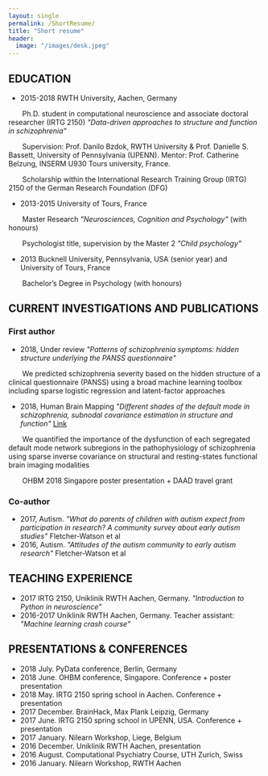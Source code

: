 ```yaml
---
layout: single
permalink: /ShortResume/
title: "Short resume"
header:
  image: "/images/desk.jpeg"
---
```


## EDUCATION
* 2015-2018 RWTH University, Aachen, Germany


&nbsp;&nbsp;&nbsp;&nbsp;&nbsp;&nbsp;&nbsp;Ph.D. student in computational neuroscience and associate doctoral researcher (IRTG 2150) *"Data-driven approaches to structure and function in schizophrenia"*


&nbsp;&nbsp;&nbsp;&nbsp;&nbsp;&nbsp;&nbsp;Supervision: Prof. Danilo Bzdok, RWTH University & Prof. Danielle S. Bassett, University of Pennsylvania (UPENN). Mentor: Prof. Catherine Belzung, INSERM U930 Tours university, France.


&nbsp;&nbsp;&nbsp;&nbsp;&nbsp;&nbsp;&nbsp;Scholarship within the International Research Training Group (IRTG) 2150 of the German Research Foundation (DFG)
* 2013-2015 University of Tours, France


&nbsp;&nbsp;&nbsp;&nbsp;&nbsp;&nbsp;&nbsp;Master Research *"Neurosciences, Cognition and Psychology"* (with honours)


&nbsp;&nbsp;&nbsp;&nbsp;&nbsp;&nbsp;&nbsp;Psychologist title, supervision by the Master 2 *"Child psychology"*
* 2013 Bucknell University, Pennsylvania, USA (senior year) and University of Tours, France


&nbsp;&nbsp;&nbsp;&nbsp;&nbsp;&nbsp;&nbsp;Bachelor’s Degree in Psychology (with honours)

## CURRENT INVESTIGATIONS AND PUBLICATIONS

### First author
  * 2018, Under review
*"Patterns of schizophrenia symptoms: hidden structure underlying the PANSS
questionnaire"*


&nbsp;&nbsp;&nbsp;&nbsp;&nbsp;&nbsp;&nbsp;We predicted schizophrenia severity based on the hidden structure of a clinical
questionnaire (PANSS) using a broad machine learning toolbox including sparse logistic regression and latent-factor approaches
  * 2018, Human Brain Mapping
*"Different shades of the default mode in schizophrenia, subnodal covariance estimation
in structure and function"*
[Link](https://onlinelibrary.wiley.com/doi/abs/10.1002/hbm.23870)


&nbsp;&nbsp;&nbsp;&nbsp;&nbsp;&nbsp;&nbsp;We quantified the importance of the dysfunction of each segregated default mode network
subregions in the pathophysiology of schizophrenia using sparse inverse covariance
on structural and resting-states functional brain imaging modalities


&nbsp;&nbsp;&nbsp;&nbsp;&nbsp;&nbsp;&nbsp;OHBM 2018 Singapore poster presentation + DAAD travel grant

### Co-author
  * 2017, Autism.
*"What do parents of children with autism expect from participation in research? A community survey about early autism studies"* Fletcher-Watson et al
  * 2016, Autism.
*"Attitudes of the autism community to early autism research"* Fletcher-Watson et al

## TEACHING EXPERIENCE
  * 2017 IRTG 2150, Uniklinik RWTH Aachen, Germany.
*"Introduction to Python in neuroscience"*
  * 2016-2017 Uniklinik RWTH Aachen, Germany.
Teacher assistant: *"Machine learning crash course"*

## PRESENTATIONS & CONFERENCES
* 2018 July. PyData conference, Berlin, Germany
* 2018 June. OHBM conference, Singapore. Conference + poster presentation
* 2018 May. IRTG 2150 spring school in Aachen. Conference + presentation
* 2017 December. BrainHack, Max Plank Leipzig, Germany
* 2017 June. IRTG 2150 spring school in UPENN, USA. Conference + presentation
* 2017 January.  Nilearn Workshop, Liege, Belgium
* 2016 December. Uniklinik RWTH Aachen, presentation
* 2016 August. Computational Psychiatry Course, UTH Zurich, Swiss
* 2016 January. Nilearn Workshop, RWTH Aachen

